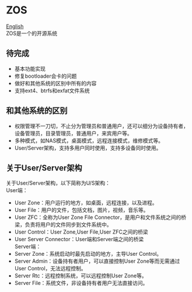 # ZOS
[English](README_en.md)  
ZOS是一个的开源系统
## 待完成
- 基本功能实现
- 修复bootloader会卡的问题
- 做好和其他系统的区别中所有的内容
- 支持ext4、btrfs和exfat文件系统
## 和其他系统的区别
- 权限管理不一刀切，不止分为管理员和普通用户，还可以细分为设备持有者，设备管理员，目录管理员，普通用户，来宾用户等。
- 多种模式，如NAS模式，桌面模式，远程连接模式，维修模式等。
- User/Server架构，支持多用户同时使用，支持多设备同时使用。
## 关于User/Server架构
关于User/Server架构，以下简称为U/S架构：  
User端：  
- User Zone：用户运行的地方，如桌面，远程连接，以及进程。
- User File：用户的文件，包括文档，图片，视频，音乐等。
- User ZFC：全称为User Zone File Connector，是用户和文件系统之间的桥梁，负责将用户的文件同步到文件系统中。
- User Control：User Zone,User File,User ZFC之间的桥梁
- User Server Connector：User端和Server端之间的桥梁  
Server端：  
- Server Zone：系统启动时最先启动的地方，主导User Control。
- Server Admin：设备持有者用户，可以直接控制User Zone等而无需通过User Control，无法远程控制。
- Server Rtc：远程控制系统，可以远程控制User Zone等。
- Server File：系统文件，非设备持有者用户无法直接访问。